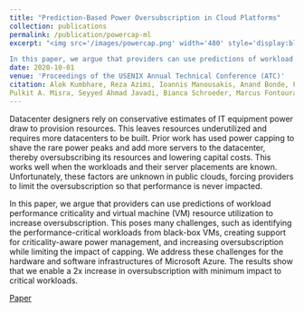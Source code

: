 ```yaml
---
title: "Prediction-Based Power Oversubscription in Cloud Platforms"
collection: publications
permalink: /publication/powercap-ml
excerpt: "<img src='/images/powercap.png' width='480' style='display:block; margin:auto;'><br/>Datacenter designers rely on conservative estimates of IT equipment power draw to provision resources. This leaves resources underutilized and requires more datacenters to be built. Prior work has used power capping to shave the rare power peaks and add more servers to the datacenter, thereby oversubscribing its resources and lowering capital costs. This works well when the workloads and their server placements are known. Unfortunately, these factors are unknown in public clouds, forcing providers to limit the oversubscription so that performance is never impacted.

In this paper, we argue that providers can use predictions of workload performance criticality and virtual machine (VM) resource utilization to increase oversubscription. This poses many challenges, such as identifying the performance-critical workloads from black-box VMs, creating support for criticality-aware power management, and increasing oversubscription while limiting the impact of capping. We address these challenges for the hardware and software infrastructures of Microsoft Azure. The results show that we enable a 2x increase in oversubscription with minimum impact to critical workloads."
date: 2020-10-01
venue: 'Proceedings of the USENIX Annual Technical Conference (ATC)'
citation: Alok Kumbhare, Reza Azimi, Ioannis Manousakis, Anand Bonde, Felipe Frujeri, Nithish Mahalingam,
Pulkit A. Misra, Seyyed Ahmad Javadi, Bianca Schroeder, Marcus Fontoura, and Ricardo Bianchini
---
```

Datacenter designers rely on conservative estimates of IT equipment power draw to provision resources. This leaves resources underutilized and requires more datacenters to be built. Prior work has used power capping to shave the rare power peaks and add more servers to the datacenter, thereby oversubscribing its resources and lowering capital costs. This works well when the workloads and their server placements are known. Unfortunately, these factors are unknown in public clouds, forcing providers to limit the oversubscription so that performance is never impacted.

In this paper, we argue that providers can use predictions of workload performance criticality and virtual machine (VM) resource utilization to increase oversubscription. This poses many challenges, such as identifying the performance-critical workloads from black-box VMs, creating support for criticality-aware power management, and increasing oversubscription while limiting the impact of capping. We address these challenges for the hardware and software infrastructures of Microsoft Azure. The results show that we enable a 2x increase in oversubscription with minimum impact to critical workloads.

[Paper](https://www.microsoft.com/en-us/research/uploads/prod/2020/10/Per-VM-Capping-ATC21.pdf)

